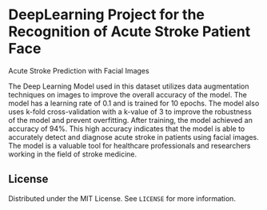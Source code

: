 # DeepLearning Project for the Recognition of Acute Stroke Patient Face
Acute Stroke Prediction with Facial Images 

The Deep Learning Model used in this dataset utilizes data augmentation techniques on images to improve the overall accuracy of the model. 
The model has a learning rate of 0.1 and is trained for 10 epochs. The model also uses k-fold cross-validation with a k-value of 3 to improve
the robustness of the model and prevent overfitting. After training, the model achieved an accuracy of 94%. This high accuracy indicates that
the model is able to accurately detect and diagnose acute stroke in patients using facial images. The model is a valuable tool for healthcare
professionals and researchers working in the field of stroke medicine.


<!-- LICENSE -->
## License
Distributed under the MIT License. See `LICENSE` for more information.


